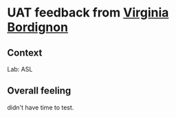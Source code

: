 # UAT feedback from [Virginia Bordignon](https://people.epfl.ch/virginia.bordignon)

## Context

Lab: ASL

## Overall feeling

didn't have time to test.
